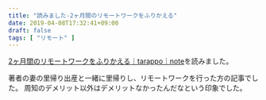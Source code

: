 ```yaml
---
title: "読みました-2ヶ月間のリモートワークをふりかえる"
date: 2019-04-08T17:32:41+09:00
draft: false
tags: [ "リモート" ]
---
```


[2ヶ月間のリモートワークをふりかえる｜tarappo｜note](https://note.mu/tarappo/n/n6601e23972c9)を読みました。

著者の妻の里帰り出産と一緒に里帰りし、リモートワークを行った方の記事でした。
周知のデメリット以外はデメリットなかったんだなという印象でした。
